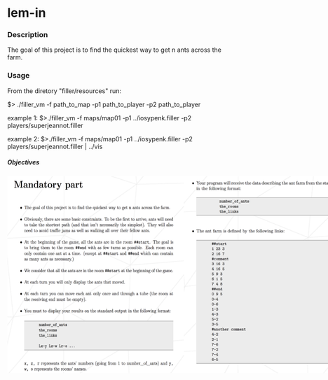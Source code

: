 # lem-in

### Description
The goal of this project is to find the quickest way to get n ants across the farm.
 
### Usage

From the diretory "filler/resources" run:

$> ./filler_vm -f path_to_map -p1 path_to_player -p2 path_to_player

example 1: $>./filler_vm -f maps/map01 -p1 ../iosypenk.filler -p2 players/superjeannot.filler

example 2: $>./filler_vm -f maps/map01 -p1 ../iosypenk.filler -p2 players/superjeannot.filler | ../vis

##### Objectives

<div style="display: flex; justify-content: space-around;">
  <img src="https://github.com/iosypenk/lem-in/blob/master/lem-in-scrennshots/1.png" width="80%" />
  <br/>
  <img src="https://github.com/iosypenk/lem-in/blob/master/lem-in-scrennshots/2.png" width="80%" />
  <br/>
 <img src="https://github.com/iosypenk/lem-in/blob/master/lem-in-scrennshots/3.png" width="80%" />
</div>
